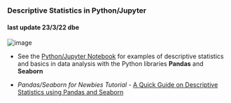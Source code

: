 ### Descriptive Statistics in Python/Jupyter
#### last update 23/3/22 dbe

![image](https://user-images.githubusercontent.com/52699611/159779822-ae047010-c86b-4d64-873c-1aae9cca0cd9.png)

+ See the [Python/Jupyter Notebook](https://github.com/sawubona-gmbh/BINA-FS22-WORK/blob/main/LB06-DescriptiveStatistics/Python/Python-JUPYTER-Descriptive-Statistics.ipynb) for examples of descriptive statistics and basics in data analysis with the Python libraries **Pandas** and **Seaborn** 

+ *Pandas/Seaborn for Newbies Tutorial* - [A Quick Guide on Descriptive Statistics using Pandas and Seaborn](https://towardsdatascience.com/a-quick-guide-on-descriptive-statistics-using-pandas-and-seaborn-2aadc7395f32) 
